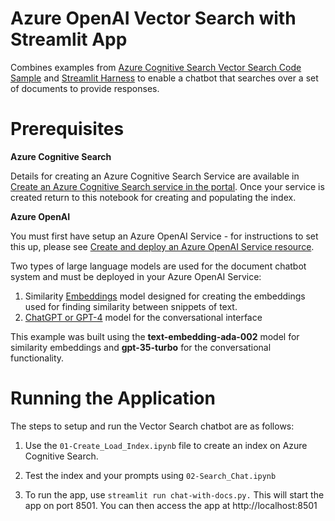 # Azure OpenAI Vector Search with Streamlit App

Combines examples from [Azure Cognitive Search Vector Search Code Sample](https://github.com/Azure/cognitive-search-vector-pr/blob/main/demo-python/code/azure-search-vector-python-sample.ipynb) and [Streamlit Harness](https://github.com/microsoft/az-oai-chatgpt-streamlit-harness) to enable a chatbot that searches over a set of documents to provide responses.


# Prerequisites

**Azure Cognitive Search**

Details for creating an Azure Cognitive Search Service are available in [Create an Azure Cognitive Search service in the portal](https://learn.microsoft.com/en-us/azure/search/search-create-service-portal).  Once your service is created return to this notebook for creating and populating the index.


**Azure OpenAI**

You must first have setup an Azure OpenAI Service - for instructions to set this up, please see [Create and deploy an Azure OpenAI Service resource](https://learn.microsoft.com/en-us/azure/cognitive-services/openai/how-to/create-resource?pivots=web-portal).  


Two types of large language models are used for the document chatbot system and must be deployed in your Azure OpenAI Service: <br/>
1) Similarity [Embeddings](https://learn.microsoft.com/en-us/azure/cognitive-services/openai/concepts/understand-embeddings) model designed for creating the embeddings used for finding similarity between snippets of text.<br/>
2) [ChatGPT or GPT-4](https://learn.microsoft.com/en-us/azure/cognitive-services/openai/how-to/chatgpt?pivots=programming-language-chat-completions) model for the conversational interface <br/>

This example was built using the **text-embedding-ada-002** model for similarity embeddings and **gpt-35-turbo** for the conversational functionality. 


# Running the Application

The steps to setup and run the Vector Search chatbot are as follows:

1. Use the `01-Create_Load_Index.ipynb` file to create an index on Azure Cognitive Search.

2. Test the index and your prompts using `02-Search_Chat.ipynb`

3. To run the app, use `streamlit run chat-with-docs.py.` This will start the app on port 8501. You can then access the app at http://localhost:8501 

